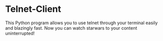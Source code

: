 # Telnet-Client
This Python program allows you to use telnet through your terminal easily and blazingly fast. Now you can watch starwars to your content uninterrupted!
